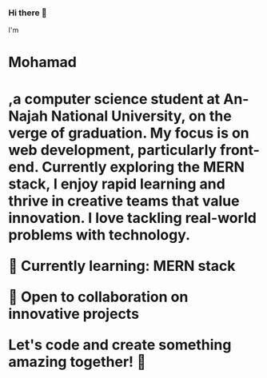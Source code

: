 ### Hi there 👋

I'm <h1>Mohamad<h1>,a computer science student at An-Najah National University, on the verge of graduation. My focus is on web development, particularly front-end. Currently exploring the MERN stack, I enjoy rapid learning and thrive in creative teams that value innovation. I love tackling real-world problems with technology.

🌱 Currently learning: MERN stack

👯 Open to collaboration on innovative projects

Let's code and create something amazing together! 🚀
